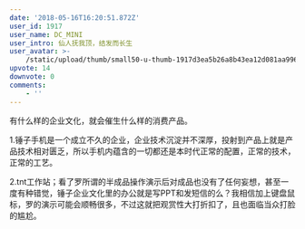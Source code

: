 ```yaml
---
date: '2018-05-16T16:20:51.872Z'
user_id: 1917
user_name: DC_MINI
user_intro: 仙人抚我顶，结发而长生
user_avatar: >-
    /static/upload/thumb/small50-u-thumb-1917d3ea5b26a8b43ea12d081aa9963629a3f015f078.png
upvote: 14
downvote: 0
comments:
    - ''
---
```


有什么样的企业文化，就会催生什么样的消费产品。

1.锤子手机是一个成立不久的企业，企业技术沉淀并不深厚，投射到产品上就是产品技术相对匮乏，所以手机内蕴含的一切都还是本时代正常的配置，正常的技术，正常的工艺。

2.tnt工作站；看了罗所谓的半成品操作演示后对成品也没有了任何妄想，甚至一度有种错觉，锤子企业文化里的办公就是写PPT和发短信的么？我相信加上键盘鼠标，罗的演示可能会顺畅很多，不过这就把观赏性大打折扣了，且也面临当众打脸的尴尬。
